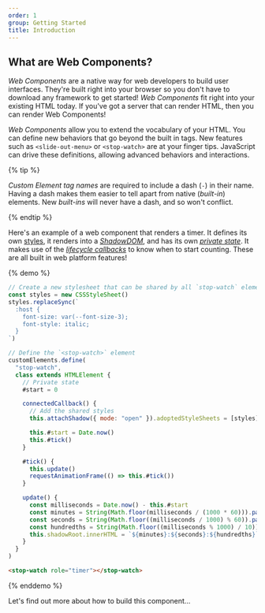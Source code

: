 ```yaml
---
order: 1
group: Getting Started
title: Introduction
---
```


## What are Web Components?

_Web Components_ are a native way for web developers to build user interfaces. They're built right into your browser so
you don't have to download any framework to get started! _Web Components_ fit right into your existing HTML today. If
you've got a server that can render HTML, then you can render Web Components!

_Web Components_ allow you to extend the vocabulary of your HTML. You can define new behaviors that go beyond the built in
tags. New features such as `<slide-out-menu>` or `<stop-watch>` are at your finger tips. JavaScript can drive these
definitions, allowing advanced behaviors and interactions.

{% tip %}

_Custom Element tag names_ are required to include a dash (`-`) in their name. Having a dash makes them easier to tell
apart from native (_built-in_) elements. New _built-ins_ will never have a dash, and so won't conflict.

{% endtip %}

Here's an example of a web component that renders a timer. It defines its own [styles][styles], it renders into a
[_ShadowDOM_][shadowdom], and has its own [_private state_][private-state]. It makes use of the [_lifecycle
callbacks_][lifecycle] to know when to start counting. These are all built in web platform features!

[styles]: /learn/components/styling
[shadowdom]: /learn/components/shadowdom
[private-state]: /learn/components/private-state
[lifecycle]: /learn/components/lifecycle-reference

{% demo %}

```js
// Create a new stylesheet that can be shared by all `stop-watch` elements
const styles = new CSSStyleSheet()
styles.replaceSync(`
  :host {
    font-size: var(--font-size-3);
    font-style: italic;
  }
`)

// Define the `<stop-watch>` element
customElements.define(
  "stop-watch",
  class extends HTMLElement {
    // Private state
    #start = 0

    connectedCallback() {
      // Add the shared styles
      this.attachShadow({ mode: "open" }).adoptedStyleSheets = [styles]

      this.#start = Date.now()
      this.#tick()
    }

    #tick() {
      this.update()
      requestAnimationFrame(() => this.#tick())
    }

    update() {
      const milliseconds = Date.now() - this.#start
      const minutes = String(Math.floor(milliseconds / (1000 * 60))).padStart(2, "0")
      const seconds = String(Math.floor((milliseconds / 1000) % 60)).padStart(2, "0")
      const hundredths = String(Math.floor((milliseconds % 1000) / 10)).padStart(2, "0")
      this.shadowRoot.innerHTML = `${minutes}:${seconds}:${hundredths}`
    }
  }
)
```

```html
<stop-watch role="timer"></stop-watch>
```

{% enddemo %}

Let's find out more about how to build this component...
